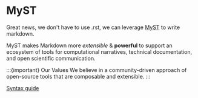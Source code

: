 # MyST

Great news, we don't have to use .rst, we can leverage
[MyST](https://mystmd.org/) to write markdown.

MyST makes Markdown more _extensible_ & **powerful** to support an ecosystem of
tools for computational narratives, technical documentation, and open scientific
communication.

:::{important} Our Values We believe in a community-driven approach of
open-source tools that are composable and extensible. :::

[Syntax guide](https://myst-parser.readthedocs.io/en/v0.13.3/using/syntax.html)

